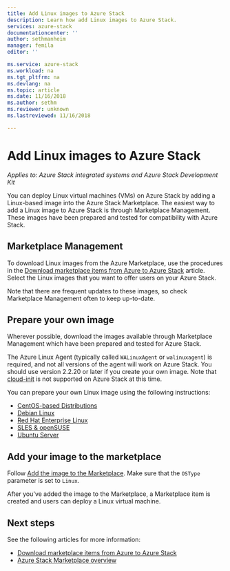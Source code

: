 ```yaml
---
title: Add Linux images to Azure Stack
description: Learn how add Linux images to Azure Stack.
services: azure-stack
documentationcenter: ''
author: sethmanheim
manager: femila
editor: ''

ms.service: azure-stack
ms.workload: na
ms.tgt_pltfrm: na
ms.devlang: na
ms.topic: article
ms.date: 11/16/2018
ms.author: sethm
ms.reviewer: unknown
ms.lastreviewed: 11/16/2018

---
```

# Add Linux images to Azure Stack

*Applies to: Azure Stack integrated systems and Azure Stack Development Kit*

You can deploy Linux virtual machines (VMs) on Azure Stack by adding a Linux-based image into the Azure Stack Marketplace. The easiest way to add a Linux image to Azure Stack is through Marketplace Management. These images have been prepared and tested for compatibility with Azure Stack.

## Marketplace Management

To download Linux images from the Azure Marketplace, use the procedures in the [Download marketplace items from Azure to Azure Stack](azure-stack-download-azure-marketplace-item.md) article. Select the Linux images that you want to offer users on your Azure Stack. 

Note that there are frequent updates to these images, so check Marketplace Management often to keep up-to-date.

## Prepare your own image

Wherever possible, download the images available through Marketplace Management which have been prepared and tested for Azure Stack. 
 
The Azure Linux Agent (typically called `WALinuxAgent` or `walinuxagent`) is required, and not all versions of the agent will work on Azure Stack. You should use version 2.2.20 or later if you create your own image. Note that [cloud-init](https://cloud-init.io/) is not supported on Azure Stack at this time.

You can prepare your own Linux image using the following instructions:

* [CentOS-based Distributions](../virtual-machines/linux/create-upload-centos.md?toc=%2fazure%2fvirtual-machines%2flinux%2ftoc.json)
* [Debian Linux](../virtual-machines/linux/debian-create-upload-vhd.md?toc=%2fazure%2fvirtual-machines%2flinux%2ftoc.json)
* [Red Hat Enterprise Linux](azure-stack-redhat-create-upload-vhd.md)
* [SLES & openSUSE](../virtual-machines/linux/suse-create-upload-vhd.md?toc=%2fazure%2fvirtual-machines%2flinux%2ftoc.json)
* [Ubuntu Server](../virtual-machines/linux/create-upload-ubuntu.md?toc=%2fazure%2fvirtual-machines%2flinux%2ftoc.json)

    
## Add your image to the marketplace
 
Follow [Add the image to the Marketplace](azure-stack-add-vm-image.md). Make sure that the `OSType` parameter is set to `Linux`.

After you've added the image to the Marketplace, a Marketplace item is created and users can deploy a Linux virtual machine.

## Next steps

See the following articles for more information:

- [Download marketplace items from Azure to Azure Stack](azure-stack-download-azure-marketplace-item.md)
- [Azure Stack Marketplace overview](azure-stack-marketplace.md)
